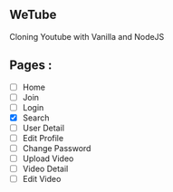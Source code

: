 ## WeTube

Cloning Youtube with Vanilla and NodeJS


## Pages : 

 - [ ] Home
 - [ ] Join
 - [ ] Login
 - [x] Search
 - [ ] User Detail
 - [ ] Edit Profile
 - [ ] Change Password
 - [ ] Upload Video
 - [ ] Video Detail
 - [ ] Edit Video   